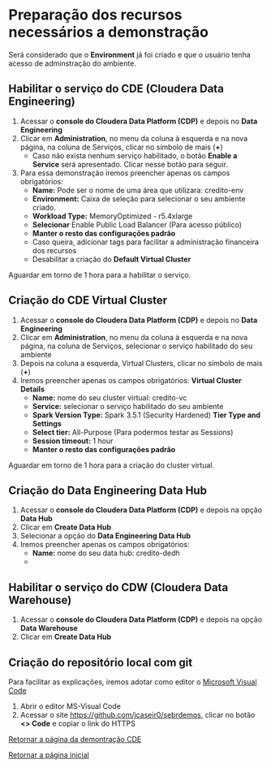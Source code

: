 # Preparação dos recursos necessários a demonstração

Será considerado que o **Environment** já foi criado e que o usuário tenha acesso de adminstração do ambiente.

## Habilitar o serviço do CDE (Cloudera Data Engineering)

1. Acessar o **console do Cloudera Data Platform (CDP)** e depois no **Data Engineering**
2. Clicar em **Administration**, no menu da coluna à esquerda e na nova página, na coluna de Serviços, clicar no símbolo de mais (**+**)
   - Caso não exista nenhum serviço habilitado, o botão **Enable a Service** será apresentado. Clicar nesse botão para seguir.
3. Para essa demonstração iremos preencher apenas os campos obrigatórios:
   - **Name:** Pode ser o nome de uma área que utilizara: credito-env
   - **Environment:** Caixa de seleção para selecionar o seu ambiente criado.
   - **Workload Type:** MemoryOptimized - r5.4xlarge
   - **Selecionar** Enable Public Load Balancer (Para acesso público)
   - **Manter o resto das configurações padrão**
   - Caso queira, adicionar tags para facilitar a administração financeira dos recursos
   - Desabilitar a criação do **Default Virtual Cluster**

Aguardar em torno de 1 hora para a habilitar o serviço.

## Criação do CDE Virtual Cluster

1. Acessar o **console do Cloudera Data Platform (CDP)** e depois no **Data Engineering**
2. Clicar em **Administration**, no menu da coluna à esquerda e na nova página, na coluna de Serviços, selecionar o serviço habilitado do seu ambiente
3. Depois na coluna a esquerda, Virtual Clusters, clicar no símbolo de mais (**+**)
4. Iremos preencher apenas os campos obrigatórios:
   **Virtual Cluster Details**
   - **Name:** nome do seu cluster virtual: credito-vc
   - **Service:** selecionar o serviço habilitado do seu ambiente
   - **Spark Version Type:** Spark 3.5.1 (Security Hardened)
   **Tier Type and Settings**
   - **Select tier:** All-Purpose (Para podermos testar as Sessions)
   - **Session timeout:** 1 hour
   - **Manter o resto das configurações padrão**

Aguardar em torno de 1 hora para a criação do cluster virtual.

## Criação do Data Engineering Data Hub

1. Acessar o **console do Cloudera Data Platform (CDP)** e depois na opção **Data Hub**
2. Clicar em **Create Data Hub**
3. Selecionar a opção do **Data Engineering Data Hub**
4. Iremos preencher apenas os campos obrigatórios:
   - **Name:** nome do seu data hub: credito-dedh
   - 

## Habilitar o serviço do CDW (Cloudera Data Warehouse)

1. Acessar o **console do Cloudera Data Platform (CDP)** e depois na opção **Data Warehouse**
2. Clicar em **Create Data Hub**

## Criação do repositório local com git

Para facilitar as explicações, iremos adotar como editor o [Microsoft Visual Code](https://code.visualstudio.com/)

1. Abrir o editor MS-Visual Code
2. Acessar o site https://github.com/jcaseir0/sebrdemos, clicar no botão **<> Code** e copiar o link do HTTPS

[Retornar a página da demontração CDE](repositório-do-git.md)

[Retornar a página inicial](../README.md)